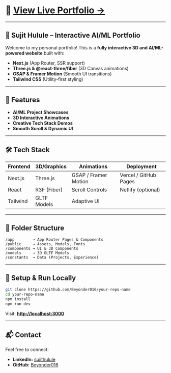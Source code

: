 # 🚀 [View Live Portfolio →](https://sujithulule.github.io)

---

## 🧠 Sujit Hulule – Interactive AI/ML Portfolio

Welcome to my personal portfolio!
This is a **fully interactive 3D and AI/ML-powered website** built with:

* **Next.js** (App Router, SSR support)
* **Three.js & @react-three/fiber** (3D Canvas animations)
* **GSAP & Framer Motion** (Smooth UI transitions)
* **Tailwind CSS** (Utility-first styling)

---

## 🎯 **Features**

* **AI/ML Project Showcases**
* **3D Interactive Animations**
* **Creative Tech Stack Demos**
* **Smooth Scroll & Dynamic UI**

---

## 🛠️ **Tech Stack**

| Frontend | 3D/Graphics | Animations           | Deployment            |
| -------- | ----------- | -------------------- | --------------------- |
| Next.js  | Three.js    | GSAP / Framer Motion | Vercel / GitHub Pages |
| React    | R3F (Fiber) | Scroll Controls      | Netlify (optional)    |
| Tailwind | GLTF Models | Adaptive UI          |                       |

---

## 📂 **Folder Structure**

```
/app        → App Router Pages & Components  
/public     → Assets, Models, Fonts  
/components → UI & 3D Components  
/models     → 3D GLTF Models  
/constants  → Data (Projects, Experience)  
```

---

## 🚀 **Setup & Run Locally**

```bash
git clone https://github.com/Beyonder016/your-repo-name
cd your-repo-name
npm install
npm run dev
```

Visit: **[http://localhost:3000](http://localhost:3000)**

---

## 📬 **Contact**

Feel free to connect:

* **LinkedIn:** [sujithulule](https://www.linkedin.com/in/sujithulule/)
* **GitHub:** [Beyonder016](https://github.com/Beyonder016)

